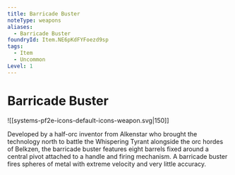 ```yaml
---
title: Barricade Buster
noteType: weapons
aliases:
  - Barricade Buster
foundryId: Item.NE6pKdFYFoezd9sp
tags:
  - Item
  - Uncommon
Level: 1
---
```


# Barricade Buster
![[systems-pf2e-icons-default-icons-weapon.svg|150]]

Developed by a half-orc inventor from Alkenstar who brought the technology north to battle the Whispering Tyrant alongside the orc hordes of Belkzen, the barricade buster features eight barrels fixed around a central pivot attached to a handle and firing mechanism. A barricade buster fires spheres of metal with extreme velocity and very little accuracy.

